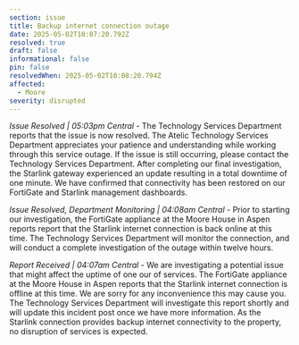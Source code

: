 ```yaml
---
section: issue
title: Backup internet connection outage
date: 2025-05-02T10:07:20.792Z
resolved: true
draft: false
informational: false
pin: false
resolvedWhen: 2025-05-02T10:08:20.794Z
affected:
  - Moore
severity: disrupted
---
```

*Issue Resolved | 05:03pm Central* - The Technology Services Department reports that the issue is now resolved. The Atelic Technology Services Department appreciates your patience and understanding while working through this service outage. If the issue is still occurring, please contact the Technology Services Department. After completing our final investigation, the Starlink gateway experienced an update resulting in a total downtime of one minute. We have confirmed that connectivity has been restored on our FortiGate and Starlink management dashboards.

*Issue Resolved, Department Monitoring | 04:08am Central* - Prior to starting our investigation, the FortiGate appliance at the Moore House in Aspen reports report that the Starlink internet connection is back online at this time. The Technology Services Department will monitor the connection, and will conduct a complete investigation of the outage within twelve hours.

*Report Received | 04:07am Central* - We are investigating a potential issue that might affect the uptime of one our of services. The FortiGate appliance at the Moore House in Aspen reports that the Starlink internet connection is offline at this time. We are sorry for any inconvenience this may cause you. The Technology Services Department will investigate this report shortly and will update this incident post once we have more information. As the Starlink connection provides backup internet connectivity to the property, no disruption of services is expected.